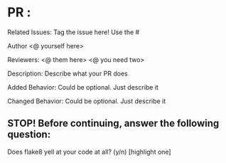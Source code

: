 # PR <NUMBER HERE>: <REASON HERE>

Related Issues: Tag the issue here! Use the #

Author <@ yourself here>

Reviewers:
  <@ them here>
  <@ you need two>
  
Description:
  Describe what your PR does
  
Added Behavior:
  Could be optional. Just describe it

Changed Behavior:
  Could be optional. Just describe it

## STOP! Before continuing, answer the following question:
  Does flake8 yell at your code at all? (y/n) [highlight one]
